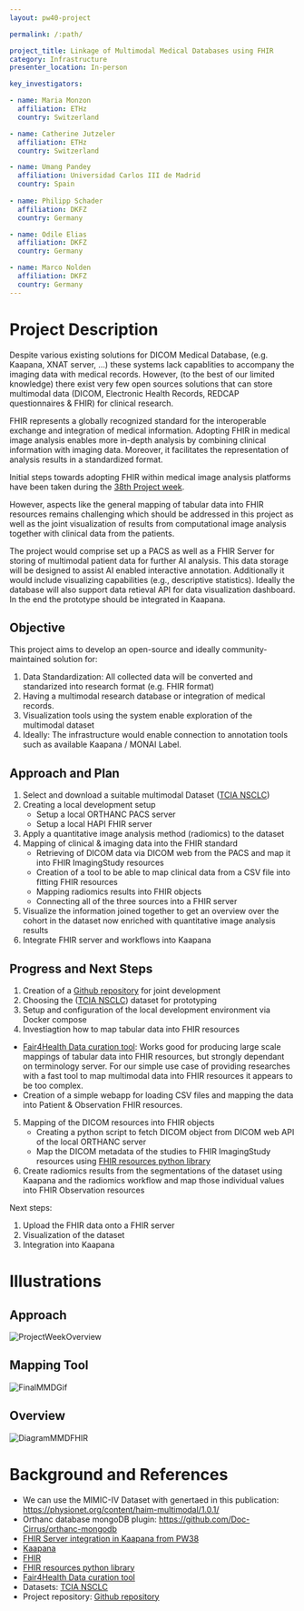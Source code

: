 ```yaml
---
layout: pw40-project

permalink: /:path/

project_title: Linkage of Multimodal Medical Databases using FHIR
category: Infrastructure
presenter_location: In-person

key_investigators:

- name: Maria Monzon
  affiliation: ETHz
  country: Switzerland

- name: Catherine Jutzeler
  affiliation: ETHz
  country: Switzerland

- name: Umang Pandey
  affiliation: Universidad Carlos III de Madrid
  country: Spain
      
- name: Philipp Schader
  affiliation: DKFZ
  country: Germany

- name: Odile Elias
  affiliation: DKFZ
  country: Germany

- name: Marco Nolden
  affiliation: DKFZ
  country: Germany
---
```


# Project Description

<!-- Add a short paragraph describing the project. -->

Despite various existing solutions for DICOM Medical Database, (e.g. Kaapana, XNAT server, ...) these systems lack capablities to accompany the imaging data with medical records.
However, (to the best of our limited knowledge) there exist very few open sources solutions that can store multimodal data (DICOM, Electronic Health Records, REDCAP questionnaires & FHIR) for clinical research.

FHIR represents a globally recognized standard for the interoperable exchange and integration of medical information. Adopting FHIR in medical image analysis enables more in-depth analysis by combining clinical information with imaging data. Moreover, it facilitates the representation of analysis results in a standardized format. 

Initial steps towards adopting FHIR within medical image analysis platforms have been taken during the [38th Project week](https://projectweek.na-mic.org/PW38_2023_GranCanaria/Projects/KaapanaClinicalData/). 

However, aspects like the general mapping of tabular data into FHIR resources remains challenging which should be addressed in this project as well as the joint visualization of results from computational image analysis together with clinical data from the patients.

The project would comprise set up a PACS as well as a FHIR Server for storing of multimodal patient data for further AI analysis. This data storage will be designed to assist AI enabled interactive annotation. Additionally it would include visualizing capabilities (e.g., descriptive statistics). Ideally the database will also support data retieval API for data visualization dashboard. In the end the prototype should be integrated in Kaapana.



## Objective

<!-- Describe here WHAT you would like to achieve (what you will have as end result). -->

This project aims to develop an open-source and ideally community-maintained solution for:

1. Data Standardization: All collected data will be converted and standarized into research format (e.g. FHIR format)
2. Having a multimodal research database or integration of medical records.
3. Visualization tools using the system enable exploration of the multimodal dataset
4. Ideally: The infrastructure would enable connection to annotation tools such as available Kaapana / MONAI Label.


## Approach and Plan

<!-- Describe here HOW you would like to achieve the objectives stated above. -->

1.  Select and download a suitable multimodal Dataset ([TCIA NSCLC](https://wiki.cancerimagingarchive.net/display/Public/NSCLC-Radiomics))
2.  Creating a local development setup
    * Setup a local ORTHANC PACS server
    * Setup a local HAPI FHIR server
3. Apply a quantitative image analysis method (radiomics) to the dataset
4. Mapping of clinical & imaging data into the FHIR standard
    * Retrieving of DICOM data via DICOM web from the PACS and map it into FHIR ImagingStudy resources
    * Creation of a tool to be able to map clinical data from a CSV file into fitting FHIR resources
    * Mapping radiomics results into FHIR objects
    * Connecting all of the three sources into a FHIR server
5. Visualize the information joined together to get an overview over the cohort in the dataset now enriched with quantitative image analysis results
6. Integrate FHIR server and workflows into Kaapana

## Progress and Next Steps

<!-- Update this section as you make progress, describing of what you have ACTUALLY DONE.
     If there are specific steps that you could not complete then you can describe them here, too. -->

1.  Creation of a [Github repository](https://github.com/pschader/NAMIC-PW24-Multimodel-Medical-Database) for joint development
2.  Choosing the ([TCIA NSCLC](https://wiki.cancerimagingarchive.net/display/Public/NSCLC-Radiomics)) dataset for prototyping
3.  Setup and configuration of the local development environment via Docker compose
4.  Investiagtion how to map tabular data into FHIR resources
   * [Fair4Health Data curation tool](https://github.com/fair4health/data-curation-tool): Works good for producing large scale mappings of tabular data into FHIR resources, but strongly dependant on terminology server. For our simple use case of providing researches with a fast tool to map multimodal data into FHIR resources it appears to be too complex.
   * Creation of a simple webapp for loading CSV files and mapping the data into Patient & Observation FHIR resources.
5.   Mapping of the DICOM resources into FHIR objects
       * Creating a python script to fetch DICOM object from DICOM web API of the local ORTHANC server 
       * Map the DICOM metadata of the studies to FHIR ImagingStudy resources using [FHIR resources python library](https://pypi.org/project/fhir.resources/)
6. Create radiomics results from the segmentations of the dataset using Kaapana and the radiomics workflow and map those individual values into FHIR Observation resources

Next steps: 
1. Upload the FHIR data onto a FHIR server
2. Visualization of the dataset
3. Integration into Kaapana

# Illustrations

## Approach
<!-- <img width="499" alt="image" src="https://github.com/NA-MIC/ProjectWeek/assets/50300669/c6a540c4-77b5-4042-bf93-8b85fc4856ad"> -->
![ProjectWeekOverview](https://github.com/NA-MIC/ProjectWeek/assets/19309110/5bbcf1ee-c791-4f54-afc5-99c8e382c993)


## Mapping Tool
<!--<img width="953" alt="image" src="https://github.com/NA-MIC/ProjectWeek/assets/49638920/27fda4fd-e3d2-4eb9-af65-cb3726a8429c">

<img width="923" alt="image" src="https://github.com/NA-MIC/ProjectWeek/assets/49638920/7a5443a3-f396-4b95-b1ab-a5b00135c96d">-->

![FinalMMDGif](https://github.com/NA-MIC/ProjectWeek/assets/49638920/5daf092e-f3bd-4972-9320-373deee70c67)


## Overview
![DiagramMMDFHIR](https://github.com/NA-MIC/ProjectWeek/assets/49638920/d8becc40-fd2a-4e15-a9d2-5035c3480ddb)



<!-- Add pictures and links to videos that demonstrate what has been accomplished. -->


# Background and References

<!-- If you developed any software, include link to the source code repository.
     If possible, also add links to sample data, and to any relevant publications. -->

*   We can use the MIMIC-IV Dataset with genertaed in this publication:
    <https://physionet.org/content/haim-multimodal/1.0.1/>
*   Orthanc database mongoDB plugin: <https://github.com/Doc-Cirrus/orthanc-mongodb>
*   [FHIR Server integration in Kaapana from PW38](https://projectweek.na-mic.org/PW38_2023_GranCanaria/Projects/KaapanaClinicalData/)
*   [Kaapana](https://www.kaapana.ai/)
*   [FHIR](https://www.hl7.org/fhir/)
*   [FHIR resources python library](https://pypi.org/project/fhir.resources/)
*   [Fair4Health Data curation tool](https://github.com/fair4health/data-curation-tool)
*   Datasets: [TCIA NSCLC](https://wiki.cancerimagingarchive.net/display/Public/NSCLC-Radiomics)
*   Project repository: [Github repository](https://github.com/pschader/NAMIC-PW24-Multimodel-Medical-Database)
